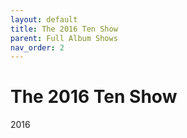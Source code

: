 ```yaml
---
layout: default
title: The 2016 Ten Show
parent: Full Album Shows
nav_order: 2
---
```


# The 2016 Ten Show

2016
